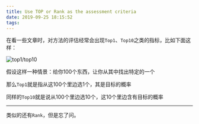 ```yaml
---
title: Use TOP or Rank as the assessment criteria
date: 2019-09-25 18:15:52
tags:
---
```


在看一些文章时，对方法的评估经常会出现`Top1`、`Top10`之类的指标，比如下面这样：

![top1/top10]()

假设这样一种情景：给你100个东西，让你从其中找出特定的一个

那么`Top1`就是指从这100个里边选1个，其是目标的概率

同样的`Top10`就是说从100个里边选10个，这10个里边含有目标的概率

----

类似的还有`Rank`，但是忘了问。
